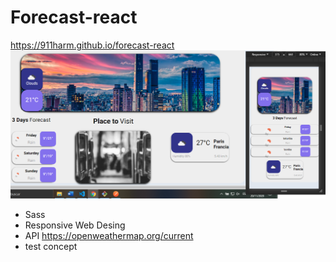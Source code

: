 # Forecast-react
https://911harm.github.io/forecast-react
![](./src/forecast-react.png)
 - Sass
 - Responsive Web Desing 
 - API https://openweathermap.org/current
 - test concept 
  